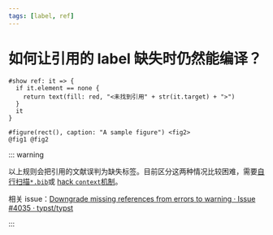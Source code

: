 ```yaml
---
tags: [label, ref]
---
```


# 如何让引用的 label 缺失时仍然能编译？

```typst
#show ref: it => {
  if it.element == none {
    return text(fill: red, "<未找到引用" + str(it.target) + ">")
  }
  it
}

#figure(rect(), caption: "A sample figure") <fig2>
@fig1 @fig2
```

<!-- 以上`it.element == none`在旧版是`query(it.target).len() == 0`，原因不明，可能是以下提到的 hack context 引发了思维定势 -->

::: warning

以上规则会把引用的文献误判为缺失标签。目前区分这两种情况比较困难，需要[自行扫描`*.bib`](https://forum.typst.app/t/is-there-a-way-to-suppress-errors-in-case-of-a-missing-reference/3255/5)或 [hack `context`机制](https://sitandr.github.io/typst-examples-book/book/typstonomicon/try_catch.html)。

相关 issue：[Downgrade missing references from errors to warning · Issue #4035 · typst/typst](https://github.com/typst/typst/issues/4035)

:::
